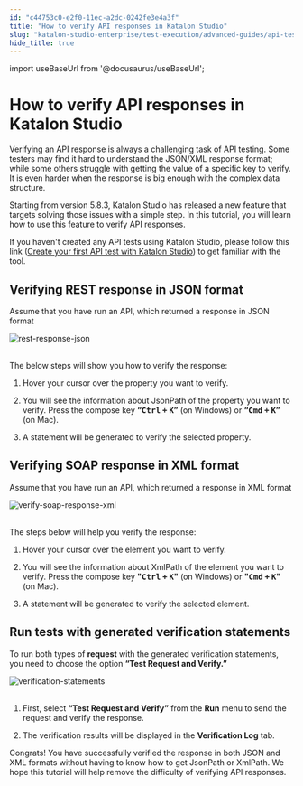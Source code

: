 ```yaml
---
id: "c44753c0-e2f0-11ec-a2dc-0242fe3e4a3f"
title: "How to verify API responses in Katalon Studio"
slug: "katalon-studio-enterprise/test-execution/advanced-guides/api-testing/how-to-verify-api-responses-in-katalon-studio"
hide_title: true
---
```

import useBaseUrl from '@docusaurus/useBaseUrl';

    

# <a id="id" class="anchor_top_offset"/><a id="ariaid-title1" class="anchor_top_offset"/>How to verify API responses in Katalon Studio

    
      
<p xmlns="http://www.w3.org/1999/xhtml" className="p">Verifying an API response is always a challenging task of API   testing. Some testers may find it hard to understand the JSON/XML   response format; while some others struggle with getting the value   of a specific key to verify. It is even harder when the response is   big enough with the complex data structure.</p> 
      
<p xmlns="http://www.w3.org/1999/xhtml" className="p">Starting from version 5.8.3, Katalon Studio has released a new   feature that targets solving those issues with a simple step. In   this tutorial, you will learn how to use this feature to verify API   responses.</p> 
      
<p xmlns="http://www.w3.org/1999/xhtml" className="p">If you haven't created any API tests using Katalon Studio,   please follow this link (<a className="xref" href="/docs/katalon-studio-enterprise/test-design/web-services-test-design/create-your-first-api-test-with-katalon-studio">Create     your first API test with Katalon Studio</a>) to get familiar with   the tool.</p> 
    
  

## <a id="id_1" class="anchor_top_offset"/>Verifying REST response in JSON format

<p xmlns="http://www.w3.org/1999/xhtml" className="p">Assume that you have run an API, which returned a response in   JSON format</p> 
<p xmlns="http://www.w3.org/1999/xhtml" className="p">   <img className="image" src={useBaseUrl("https://github.com/katalon-studio/docs-images/raw/master/katalon-studio/tutorials/verify-api-responses/REST%20response%20in%20JSON.png")} alt="rest-response-json" /><br /><br /> </p> 
<p xmlns="http://www.w3.org/1999/xhtml" className="p">The below steps will show you how to verify the response:</p> 
<ol xmlns="http://www.w3.org/1999/xhtml" className="ol"><li className="li">     <p className="p">Hover your cursor over the property you want to verify.</p>   </li><li className="li">     <p className="p">You will see the information about JsonPath of the property you       want to verify. Press the compose key <strong className="ph b">“<kbd className="ph userinput">Ctrl</kbd> <kbd className="ph userinput">+</kbd>         <kbd className="ph userinput">K</kbd>”</strong> (on Windows) or <strong className="ph b">“<kbd className="ph userinput">Cmd</kbd> <kbd className="ph userinput">+</kbd>         <kbd className="ph userinput">K</kbd>”</strong> (on Mac).</p>   </li><li className="li">     <p className="p">A statement will be generated to verify the selected       property.</p>   </li></ol> 

## <a id="id_2" class="anchor_top_offset"/>Verifying SOAP response in XML format

<p xmlns="http://www.w3.org/1999/xhtml" className="p">Assume that you have run an API, which returned a response in   XML format</p> 
<p xmlns="http://www.w3.org/1999/xhtml" className="p">   <img className="image" src={useBaseUrl("https://github.com/katalon-studio/docs-images/raw/master/katalon-studio/tutorials/verify-api-responses/SOAP%20response%20in%20XML.png")} alt="verify-soap-response-xml" /><br /><br /> </p> 
<p xmlns="http://www.w3.org/1999/xhtml" className="p">The steps below will help you verify the response:</p> 
<ol xmlns="http://www.w3.org/1999/xhtml" className="ol"><li className="li">     <p className="p">Hover your cursor over the element you want to verify.</p>   </li><li className="li">     <p className="p">You will see the information about XmlPath of the element you       want to verify. Press the compose key <strong className="ph b"><strong className="ph b">"<kbd className="ph userinput">Ctrl</kbd> <kbd className="ph userinput">+</kbd>           <kbd className="ph userinput">K</kbd>"</strong></strong> (on Windows) or <strong className="ph b"><strong className="ph b">"<kbd className="ph userinput">Cmd</kbd> <kbd className="ph userinput">+</kbd>           <kbd className="ph userinput">K</kbd>"</strong></strong> (on Mac).</p>   </li><li className="li">     <p className="p">A statement will be generated to verify the selected       element.</p>   </li></ol> 
    

## <a id="id_3" class="anchor_top_offset"/>Run tests with generated verification statements

    
      
<p xmlns="http://www.w3.org/1999/xhtml" className="p">To run both types of <strong className="ph b">request</strong> with the generated   verification statements, you need to choose the option   <strong className="ph b">“Test Request and Verify.”</strong> </p> 
      
<p xmlns="http://www.w3.org/1999/xhtml" className="p">   <img className="image" src={useBaseUrl("https://github.com/katalon-studio/docs-images/raw/master/katalon-studio/tutorials/verify-api-responses/Verification%20statements.png")} alt="verification-statements" /><br /><br /> </p> 
      
<ol xmlns="http://www.w3.org/1999/xhtml" className="ol">   <li className="li">     <p className="p">First, select <strong className="ph b">“Test Request and         Verify”</strong> from the <strong className="ph b">Run</strong> menu to send       the request and verify the response.</p>   </li>   <li className="li">     <p className="p">The verification results will be displayed in the       <strong className="ph b">Verification Log</strong> tab.</p>   </li> </ol> 
      
<p xmlns="http://www.w3.org/1999/xhtml" className="p">Congrats! You have successfully verified the response in both   JSON and XML formats without having to know how to get JsonPath or   XmlPath. We hope this tutorial will help remove the difficulty of   verifying API responses.</p> 
    
  
